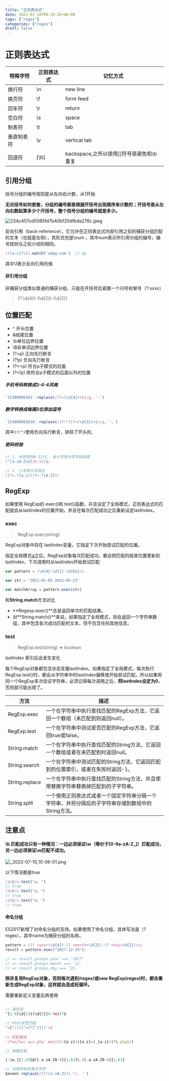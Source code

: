 ```yaml
---
title: "正则表达式"
date: 2022-07-10T09:29:26+08:00
tags: ["regex"]
categories: ["regex"]
draft: false
---
```




# 正则表达式



| 特殊字符   | 正则表达式 | 记忆方式                                     |
| ---------- | ---------- | -------------------------------------------- |
| 换行符     | \n         | new line                                     |
| 换页符     | \f         | form feed                                |
| 回车符     | \r         | return                                   |
| 空白符     | \s         | space                                    |
| 制表符     | \t         | tab                                      |
| 垂直制表符 | \v         | vertical tab                             |
| 回退符     | [\b]       | backspace,之所以使用[]符号是避免和\b重复 |


## 引用分组



括号分组的编号规则是从左向右计数，从1开始



**无论括号如何嵌套，分组的编号都是根据开括号出现顺序来计数的；开括号是从左向右数起第多少个开括号，整个括号分组的编号就是多少。**



![234c457cd5085fd7b40bf20dfbda276c.jpeg](https://p9-juejin.byteimg.com/tos-cn-i-k3u1fbpfcp/e1f603d8e250415ea3ce8c4ffd619883~tplv-k3u1fbpfcp-watermark.image?)





反向引用（back-reference），它允许在正则表达式内部引用之前的捕获分组匹配的文本（也就是左侧），其形式也是\num
，其中num表示所引用分组的编号，编号规则与之前介绍的相同。

```typescript
/([a-z])\1/.match('a@qq.com')  // qq

```



其中\1表示反向引用的值



#### 非引用分组

非捕获分组类似普通的捕获分组，只是在开括号后紧跟一个问号和冒号（?:xxxx）



> (?:\d{4})-(\d{2})-(\d{2}) 



## 位置匹配



- ^ 开头位置
- &结尾位置
- \b单位边界位置
- \B非单词边界位置
- (?=p) 正向先行断言
- (?!p)  负向先行断言
- (?<=p) 符合p子模式的后面
- (?<!p) 除符合p子模式的后面以外的位置



#### 

##### 手机号码转换成3-4-4风格

```typescript
'15380890101'.replace(/(?=(\d{4})+$)/g, '-')
```



##### 数字转换成每隔3位添加逗号

```typescript
'153808901010'.replace(/(?!^)(?=(\d{3})+$)/g, ',')
```

其中`(?!^)`使用负向先行断言，排除了开头的,



##### 密码校验

```typescript
// 1. 校验密码6-12位， 由小写或大写字母组成
/^[a-zA-Z\d]{6-12}$/

// 2. 小写和大写组合
/(?=.*[a-z])(?=.*[A-Z])/
```



## RegExp



如果使用 RegExp的 exec()和 test()函数，并且设定了全局模式，正则表达式的匹配就会从lastIndex的位置开始，并且在每次匹配成功之后重新设定lastIndex。



### exec



> RegExp.exec(string)



RegExp对象中存在 lastIndex变量，它指定下次开始尝试匹配的位置。

指定全局模式g之后，RegExp对象每次匹配成功，都会把匹配的结束位置更新到lastIndex，下次调用时从lastIndex开始尝试匹配

```typescript
var pattern = /\d{4}-\d{2}-\d{02}/u

var str = "2022-01-05 2022-05-23"

var matchArray = pattern.exec(str)
```



和**String.match**方法对比

- **Regexp.exec()**总是返回单次的匹配结果。
- 对**String.match()**来说，如果指定了全局模式，则会返回一个字符串数组，其中包含各次成功匹配的文本，但不包含任何其他信息。



### test



> RegExp.test(string) => boolean



lastIndex 索引后会发生变化

每个RegExp对象都包含状态变量lastIndex。如果指定了全局模式，每次执行RegExp.test()时，都会从字符串中的lastIndex偏移值开始尝试匹配，所以如果用同一个RegExp多次验证字符串，必须记得每次调用之后，**将lastIndex设定为0**，否则就可能出错了。





| 方法           | 描述                                                         |
| -------------- | ------------------------------------------------------------ |
| RegExp.exec    | 一个在字符串中执行查找匹配的RegExp方法，它返回一个数组（未匹配到则返回null）。 |
| RegExp.test    | 一个在字符串中测试是否匹配的RegExp方法，它返回true或false。  |
| String.match   | 一个在字符串中执行查找匹配的String方法，它返回一个数组或者在未匹配到时返回null。 |
| String.search  | 一个在字符串中测试匹配的String方法，它返回匹配到的位置索引，或者在失败时返回-1。 |
| String.replace | 一个在字符串中执行查找匹配的String方法，并且使用替换字符串替换掉匹配到的子字符串。 |
| String.split   | 一个使用正则表达式或者一个固定字符串分隔一个字符串，并将分隔后的子字符串存储到数组中的String方法。 |

## 注意点



#### **\b 匹配成功只有一种情况：一边必须保证\w（等价于[0-9a-zA-Z_]）匹配成功，另一边必须保证\w匹配不成功。**

![_2022-07-10_15-06-01.png](https://p1-juejin.byteimg.com/tos-cn-i-k3u1fbpfcp/fe518fa91cc14b9cad22f571e0e4fc88~tplv-k3u1fbpfcp-watermark.image?)



以下情况都是true

```typescript
/a\b/u.test("a, ")
// true
/a\b/u.test("a，")
// true
/a\b/u.test("a。")
// true
```



#### 命名分组

ES2017新增了对命名分组的支持。如果使用了命名分组，具体写法是（? <name> regex），其中name为捕获分组的名称。



```typescript
pattern = /(? <year>\d{4})-(? <month>\d{2})-(? <day>\d{2})/u;
result = pattern.exec("2017-12-25");

// => result.groups.year === '2017'
// => result.groups.month === '12'
// => result.groups.day === '25
```



**除非复用RegExp对象，否则每次遇到/regex/或new RegExp(regex)时，都会重新生成RegExp对象，这样就会造成死循环。**



需要重新定义变量后再使用





```typescript

// 身份证
^[1-9]\d{14}(\d{2}[0-9x])?$

// html标签匹配
^<[^/]([^>]*[^/])? >$
   
// 匹配路径
'/foo/bar_qux.php'.match(/[a-z]+([a-z]+(_[a-z]+)?\.php)/)

// 邮箱匹配

[-\w.]{1,64}@([-a-zA-Z0-9]{1,63}\.)[-a-zA-Z0-9]{1,63}

// 去除所有非英文字符
$event.replace(/(?![a-zA-Z]+).*/, '')
```

